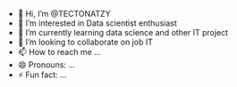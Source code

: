 - 👋 Hi, I’m @TECTONATZY
- 👀 I’m interested in Data scientist enthusiast
- 🌱 I’m currently learning data science and other IT project
- 💞️ I’m looking to collaborate on job IT
- 📫 How to reach me ...
- 😄 Pronouns: ...
- ⚡ Fun fact: ...

<!---
TECTONATZY/TECTONATZY is a ✨ special ✨ repository because its `README.md` (this file) appears on your GitHub profile.
You can click the Preview link to take a look at your changes.
--->
